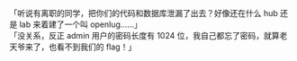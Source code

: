 「听说有离职的同学，把你们的代码和数据库泄漏了出去？好像还在什么 hub 还是 lab 来着建了一个叫 openlug……」<br>
「没关系，反正 admin 用户的密码长度有 1024 位，我自己都忘了密码，就算老天爷来了，也看不到我们的 flag！」